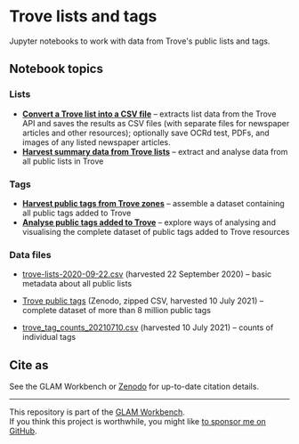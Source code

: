 # Trove lists and tags

Jupyter notebooks to work with data from Trove's public lists and tags.

## Notebook topics

### Lists

* [**Convert a Trove list into a CSV file**](Convert-a-Trove-list-into-a-CSV-file.ipynb) – extracts list data from the Trove API and saves the results as CSV files (with separate files for newspaper articles and other resources); optionally save OCRd test, PDFs, and images of any listed newspaper articles.
* [**Harvest summary data from Trove lists**](Harvest-summary-data-from-lists.ipynb) – extract and analyse data from all public lists in Trove

### Tags

* [**Harvest public tags from Trove zones**](harvest-tags.ipynb) – assemble a dataset containing all public tags added to Trove
* [**Analyse public tags added to Trove**](analyse_tags.ipynb) – explore ways of analysing and visualising the complete dataset of public tags added to Trove resources

### Data files

* [trove-lists-2020-09-22.csv](https://github.com/GLAM-Workbench/trove-lists/blob/master/data/trove-lists-2020-09-22.csv) (harvested 22 September 2020) – basic metadata about all public lists

* [Trove public tags](https://doi.org/10.5281/zenodo.5094314) (Zenodo, zipped CSV, harvested 10 July 2021) – complete dataset of more than 8 million public tags

* [trove_tag_counts_20210710.csv](https://github.com/GLAM-Workbench/trove-lists/blob/master/trove_tag_counts_20210710.csv) (harvested 10 July 2021) – counts of individual tags


## Cite as

See the GLAM Workbench or [Zenodo](https://doi.org/10.5281/zenodo.3521724) for up-to-date citation details.

----

This repository is part of the [GLAM Workbench](https://glam-workbench.github.io/).  
If you think this project is worthwhile, you might like [to sponsor me on GitHub](https://github.com/sponsors/wragge?o=esb).
